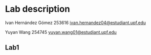 #  Lab description

Ivan Hernández Gómez 253616 ivan.hernandez04@estudiant.upf.edu

Yuyan Wang 254745 yuyan.wang01@estudiant.upf.edu

## Lab1

